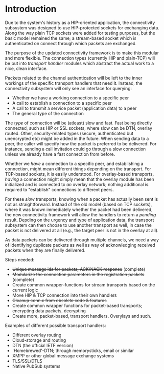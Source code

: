 # Introduction #

Due to the system's history as a HIP-oriented application, the connectivity subsystem was designed to use HIP-protected sockets for exchanging data. Along the way plain TCP sockets were added for testing purposes, but the basic model remained the same; a stream-based socket which is authenticated on connect through which packets are exchanged.

The purpose of the updated connectivity framework is to make this modular and more flexible. The connection types (currently HIP and plain-TCP) will be put into _transport handler_ modules which abstract the actual work to a nice, clean interface.

Packets related to the channel authentication will be left to the inner workings of the specific transport handlers that need it. Instead, the connectivity subsystem will only see an interface for querying:

  * Whether we have a working connection to a specific peer
  * A call to establish a connection to a specific peer
  * A call to transmit a service packet (application data) to a peer
  * The general type of the connection

The _type_ of connection will be (atleast) slow and fast. Fast being directly connected, such as HIP or SSL sockets, where slow can be DTN, overlay routed. Other, security-related types (secure, authenticated but unencrypted etc) might be added in the future. When sending data to a peer, the caller will specify how the packet is preferred to be delivered. For instance, sending a call invitation could go through a slow connection unless we already have a fast connection from before.

Whether we _have_ a connection to a specific peer, and establishing a connection, might mean different things depending on the transport. For TCP-based sockets, it is easily understood. For overlay-based transports, _having_ a connection might simply mean that the overlay module has been initialized and is connected to _an_ overlay network; nothing additional is required to "establish" connections to different peers.

For these _slow_ transports, knowing when a packet has actually been sent is not as straightforward. Instaad of the old model (based on TCP sockets), where it was known immediately whether the packet had been delivered, the new connectivity framework will allow the handlers to return a _pending_ result. Depding on the urgency and type of application data, the transport subsystem can then choose to use another transport as well, in case the packet is not delivered at all (e.g., the target peer is not in the overlay at all).

As data packets can be delivered through multiple channels, we need a way of identifying duplicate packets as well as way of acknowledging received packets when they are finally delivered.

Steps needed:

  * ~~Unique message ids for packets, ACK/NACK response~~ (complete)
  * ~~Modularize the connection parameters in the registration packets~~ (complete)
  * Create common wrapper-functions for stream transports based on the current logic
  * Move HIP & TCP connection into their own handlers
  * ~~Cleanup conn.c from obsolete code & features~~
  * Create common wrapper functions for packet-based transports; encrypting data packets, decrypting
  * Create more, packet-based, transport handlers. Overylays and such.

Examples of different possible transport handlers:

  * Different overlay routing
  * Cloud-storage and routing
  * DTN (the official IETF version)
  * 'Homebrewed'-DTN; through memorysticks, email or similar
  * XMPP or other global message exchange systems
  * TLS/SSL/DTLS
  * Native PubSub systems